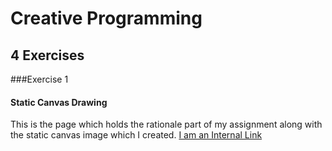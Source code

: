 # Creative Programming
## 4 Exercises


###Exercise 1
#### Static Canvas Drawing
This is the page which holds the rationale part of my assignment along with the static canvas image which I created.
[I am an Internal Link](https://jdumontsigma.github.io/creative_exercise/Exercise%201/dist/index.html "Static Canvas Work")
